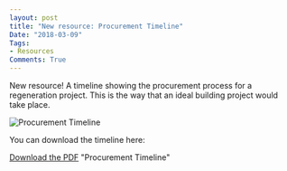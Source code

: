 ```yaml
---
layout: post
title: "New resource: Procurement Timeline"
Date: "2018-03-09"
Tags: 
- Resources
Comments: True
---
```


New resource! A timeline showing the procurement process for a regeneration project. This is the way that an ideal building project would take place. 

![Procurement Timeline](https://github.com/ConcreteAction/concreteaction.github.io/blob/master/assets/img/ProcurementTimeline.png?raw=true)

You can download the timeline here: 

[Download the PDF](https://github.com/ConcreteAction/concreteaction.github.io/blob/master/assets/img/ProcurementTimeline.pdf?raw=true) "Procurement Timeline"
